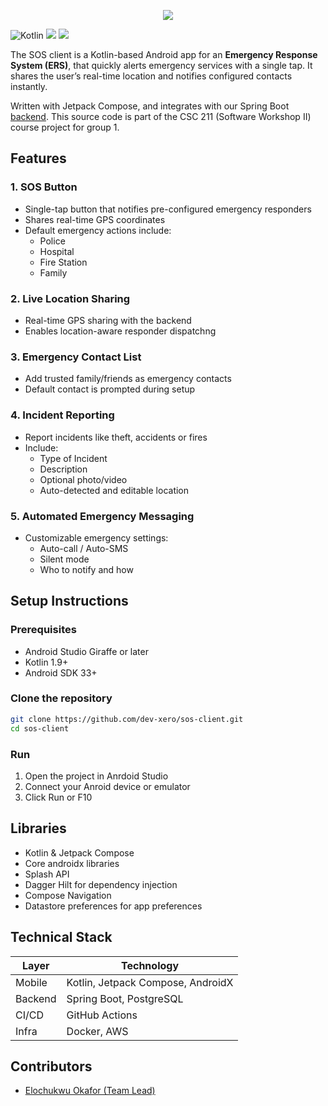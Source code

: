 
<p align="center">
  <image src="https://github.com/user-attachments/assets/d56c8eaa-ab3d-40bf-9e78-f20c77fd8a57"/>
</p>


![Kotlin](https://img.shields.io/badge/Kotlin-1.9-purple?logo=kotlin&style=for-the-badge&colorA=131820&colorB=FFFFFF)
![](https://img.shields.io/badge/Jetpack%20Compose-UI-blue?style=for-the-badge&colorA=131820&colorB=FFFFFF&logo=android)
![](https://img.shields.io/github/license/dev-xero/sos-client?style=for-the-badge&colorA=131820&colorB=FFFFFF&logo=github)

The SOS client is a Kotlin-based Android app for an **Emergency Response System (ERS)**, that quickly alerts emergency services with a single tap. It shares the user’s real-time location and notifies configured contacts instantly.

Written with Jetpack Compose, and integrates with our Spring Boot [backend](https://github.com/Anuolu-2020/sos-backend). This source code is part of the CSC 211 (Software Workshop II) course project for group 1.

## Features

### 1. SOS Button

- Single-tap button that notifies pre-configured emergency responders
- Shares real-time GPS coordinates
- Default emergency actions include:
  - Police
  - Hospital
  - Fire Station
  - Family
 
### 2. Live Location Sharing

- Real-time GPS sharing with the backend
- Enables location-aware responder dispatchng

### 3. Emergency Contact List

- Add trusted family/friends as emergency contacts
- Default contact is prompted during setup

### 4. Incident Reporting

- Report incidents like theft, accidents or fires
- Include:
  - Type of Incident
  - Description
  - Optional photo/video
  - Auto-detected and editable location

### 5. Automated Emergency Messaging

- Customizable emergency settings:
  - Auto-call / Auto-SMS
  - Silent mode
  - Who to notify and how

## Setup Instructions

### Prerequisites

- Android Studio Giraffe or later
- Kotlin 1.9+
- Android SDK 33+

### Clone the repository

```bash
git clone https://github.com/dev-xero/sos-client.git
cd sos-client
```

### Run

1. Open the project in Anrdoid Studio
2. Connect your Anroid device or emulator
3. Click Run or F10

## Libraries

- Kotlin & Jetpack Compose
- Core androidx libraries
- Splash API
- Dagger Hilt for dependency injection
- Compose Navigation
- Datastore preferences for app preferences

## Technical Stack

| Layer     | Technology                          |
|-----------|-------------------------------------|
| Mobile    | Kotlin, Jetpack Compose, AndroidX   |
| Backend   | Spring Boot, PostgreSQL             |
| CI/CD     | GitHub Actions                      |
| Infra     | Docker, AWS                         |

## Contributors

- [Elochukwu Okafor (Team Lead)](https://github.com/dev-xero)
